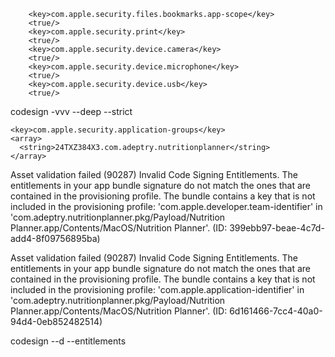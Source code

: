 ```
    <key>com.apple.security.files.bookmarks.app-scope</key>
    <true/>
    <key>com.apple.security.print</key>
    <true/>
    <key>com.apple.security.device.camera</key>
    <true/>
    <key>com.apple.security.device.microphone</key>
    <true/>
    <key>com.apple.security.device.usb</key>
    <true/>
```

codesign -vvv --deep --strict

    <key>com.apple.security.application-groups</key>
    <array>
      <string>24TXZ384X3.com.adeptry.nutritionplanner</string>
    </array>

Asset validation failed (90287)
Invalid Code Signing Entitlements. The entitlements in your app bundle signature do not match the ones that are contained in the provisioning profile. The bundle contains a key that is not included in the provisioning profile: 'com.apple.developer.team-identifier' in 'com.adeptry.nutritionplanner.pkg/Payload/Nutrition Planner.app/Contents/MacOS/Nutrition Planner'. (ID: 399ebb97-beae-4c7d-add4-8f09756895ba)

Asset validation failed (90287)
Invalid Code Signing Entitlements. The entitlements in your app bundle signature do not match the ones that are contained in the provisioning profile. The bundle contains a key that is not included in the provisioning profile: 'com.apple.application-identifier' in 'com.adeptry.nutritionplanner.pkg/Payload/Nutrition Planner.app/Contents/MacOS/Nutrition Planner'. (ID: 6d161466-7cc4-40a0-94d4-0eb852482514)

codesign --d --entitlements
